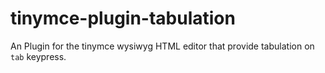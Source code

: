 # tinymce-plugin-tabulation

An Plugin for the tinymce wysiwyg HTML editor that provide tabulation on `tab` keypress.
